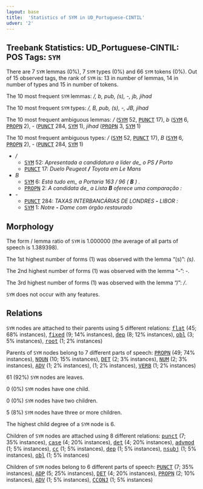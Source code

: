 ```yaml
---
layout: base
title:  'Statistics of SYM in UD_Portuguese-CINTIL'
udver: '2'
---
```


## Treebank Statistics: UD_Portuguese-CINTIL: POS Tags: `SYM`

There are 7 `SYM` lemmas (0%), 7 `SYM` types (0%) and 66 `SYM` tokens (0%).
Out of 15 observed tags, the rank of `SYM` is: 13 in number of lemmas, 14 in number of types and 15 in number of tokens.

The 10 most frequent `SYM` lemmas: <em>/, b, pub, (s), -, jb, jihad</em>

The 10 most frequent `SYM` types:  <em>/, B, pub, (s), -, JB, jihad</em>

The 10 most frequent ambiguous lemmas: <em>/</em> (<tt><a href="pt_cintil-pos-SYM.html">SYM</a></tt> 52, <tt><a href="pt_cintil-pos-PUNCT.html">PUNCT</a></tt> 17), <em>b</em> (<tt><a href="pt_cintil-pos-SYM.html">SYM</a></tt> 6, <tt><a href="pt_cintil-pos-PROPN.html">PROPN</a></tt> 2), <em>-</em> (<tt><a href="pt_cintil-pos-PUNCT.html">PUNCT</a></tt> 284, <tt><a href="pt_cintil-pos-SYM.html">SYM</a></tt> 1), <em>jihad</em> (<tt><a href="pt_cintil-pos-PROPN.html">PROPN</a></tt> 3, <tt><a href="pt_cintil-pos-SYM.html">SYM</a></tt> 1)

The 10 most frequent ambiguous types:  <em>/</em> (<tt><a href="pt_cintil-pos-SYM.html">SYM</a></tt> 52, <tt><a href="pt_cintil-pos-PUNCT.html">PUNCT</a></tt> 17), <em>B</em> (<tt><a href="pt_cintil-pos-SYM.html">SYM</a></tt> 6, <tt><a href="pt_cintil-pos-PROPN.html">PROPN</a></tt> 2), <em>-</em> (<tt><a href="pt_cintil-pos-PUNCT.html">PUNCT</a></tt> 284, <tt><a href="pt_cintil-pos-SYM.html">SYM</a></tt> 1)


* <em>/</em>
  * <tt><a href="pt_cintil-pos-SYM.html">SYM</a></tt> 52: <em>Apresentada a candidatura a líder de_ o PS <b>/</b> Porto</em>
  * <tt><a href="pt_cintil-pos-PUNCT.html">PUNCT</a></tt> 17: <em>Duelo Peugeot <b>/</b> Toyota em Le Mans</em>
* <em>B</em>
  * <tt><a href="pt_cintil-pos-SYM.html">SYM</a></tt> 6: <em>Está tudo em_ a Portaria 163 / 96 ( <b>B</b> ) .</em>
  * <tt><a href="pt_cintil-pos-PROPN.html">PROPN</a></tt> 2: <em>A candidata de_ a Lista <b>B</b> oferece uma comparação :</em>
* <em>-</em>
  * <tt><a href="pt_cintil-pos-PUNCT.html">PUNCT</a></tt> 284: <em>TAXAS INTERBANCÁRIAS DE LONDRES <b>-</b> LIBOR :</em>
  * <tt><a href="pt_cintil-pos-SYM.html">SYM</a></tt> 1: <em>Notre <b>-</b> Dame com órgão restaurado</em>

## Morphology

The form / lemma ratio of `SYM` is 1.000000 (the average of all parts of speech is 1.389398).

The 1st highest number of forms (1) was observed with the lemma “(s)”: <em>(s)</em>.

The 2nd highest number of forms (1) was observed with the lemma “-”: <em>-</em>.

The 3rd highest number of forms (1) was observed with the lemma “/”: <em>/</em>.

`SYM` does not occur with any features.


## Relations

`SYM` nodes are attached to their parents using 5 different relations: <tt><a href="pt_cintil-dep-flat.html">flat</a></tt> (45; 68% instances), <tt><a href="pt_cintil-dep-fixed.html">fixed</a></tt> (9; 14% instances), <tt><a href="pt_cintil-dep-dep.html">dep</a></tt> (8; 12% instances), <tt><a href="pt_cintil-dep-obl.html">obl</a></tt> (3; 5% instances), <tt><a href="pt_cintil-dep-root.html">root</a></tt> (1; 2% instances)

Parents of `SYM` nodes belong to 7 different parts of speech: <tt><a href="pt_cintil-pos-PROPN.html">PROPN</a></tt> (49; 74% instances), <tt><a href="pt_cintil-pos-NOUN.html">NOUN</a></tt> (10; 15% instances), <tt><a href="pt_cintil-pos-DET.html">DET</a></tt> (2; 3% instances), <tt><a href="pt_cintil-pos-NUM.html">NUM</a></tt> (2; 3% instances), <tt><a href="pt_cintil-pos-ADV.html">ADV</a></tt> (1; 2% instances),  (1; 2% instances), <tt><a href="pt_cintil-pos-VERB.html">VERB</a></tt> (1; 2% instances)

61 (92%) `SYM` nodes are leaves.

0 (0%) `SYM` nodes have one child.

0 (0%) `SYM` nodes have two children.

5 (8%) `SYM` nodes have three or more children.

The highest child degree of a `SYM` node is 6.

Children of `SYM` nodes are attached using 8 different relations: <tt><a href="pt_cintil-dep-punct.html">punct</a></tt> (7; 35% instances), <tt><a href="pt_cintil-dep-case.html">case</a></tt> (4; 20% instances), <tt><a href="pt_cintil-dep-det.html">det</a></tt> (4; 20% instances), <tt><a href="pt_cintil-dep-advmod.html">advmod</a></tt> (1; 5% instances), <tt><a href="pt_cintil-dep-cc.html">cc</a></tt> (1; 5% instances), <tt><a href="pt_cintil-dep-dep.html">dep</a></tt> (1; 5% instances), <tt><a href="pt_cintil-dep-nsubj.html">nsubj</a></tt> (1; 5% instances), <tt><a href="pt_cintil-dep-obl.html">obl</a></tt> (1; 5% instances)

Children of `SYM` nodes belong to 6 different parts of speech: <tt><a href="pt_cintil-pos-PUNCT.html">PUNCT</a></tt> (7; 35% instances), <tt><a href="pt_cintil-pos-ADP.html">ADP</a></tt> (5; 25% instances), <tt><a href="pt_cintil-pos-DET.html">DET</a></tt> (4; 20% instances), <tt><a href="pt_cintil-pos-PROPN.html">PROPN</a></tt> (2; 10% instances), <tt><a href="pt_cintil-pos-ADV.html">ADV</a></tt> (1; 5% instances), <tt><a href="pt_cintil-pos-CCONJ.html">CCONJ</a></tt> (1; 5% instances)

